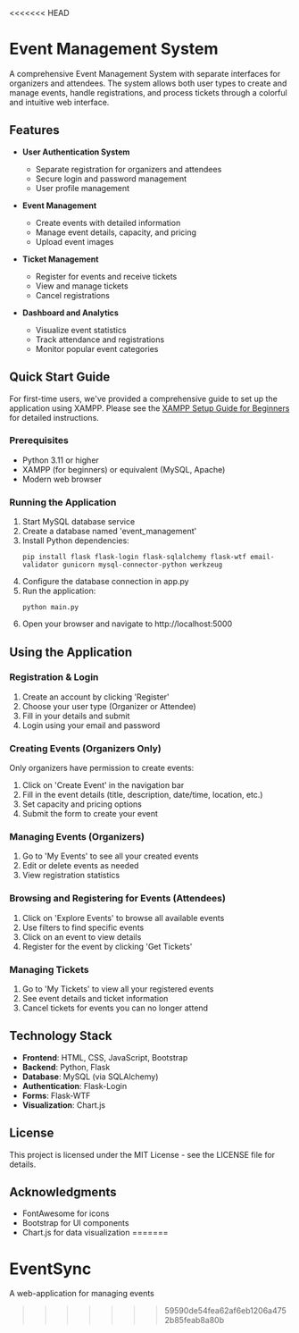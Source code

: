 <<<<<<< HEAD
# Event Management System

A comprehensive Event Management System with separate interfaces for organizers and attendees. The system allows both user types to create and manage events, handle registrations, and process tickets through a colorful and intuitive web interface.

## Features

- **User Authentication System**
  - Separate registration for organizers and attendees
  - Secure login and password management
  - User profile management

- **Event Management**
  - Create events with detailed information
  - Manage event details, capacity, and pricing
  - Upload event images

- **Ticket Management**
  - Register for events and receive tickets
  - View and manage tickets
  - Cancel registrations

- **Dashboard and Analytics**
  - Visualize event statistics
  - Track attendance and registrations
  - Monitor popular event categories

## Quick Start Guide

For first-time users, we've provided a comprehensive guide to set up the application using XAMPP. Please see the [XAMPP Setup Guide for Beginners](XAMPP_SETUP_GUIDE.md) for detailed instructions.

### Prerequisites

- Python 3.11 or higher
- XAMPP (for beginners) or equivalent (MySQL, Apache)
- Modern web browser

### Running the Application

1. Start MySQL database service
2. Create a database named 'event_management'
3. Install Python dependencies:
   ```
   pip install flask flask-login flask-sqlalchemy flask-wtf email-validator gunicorn mysql-connector-python werkzeug
   ```
4. Configure the database connection in app.py
5. Run the application:
   ```
   python main.py
   ```
6. Open your browser and navigate to http://localhost:5000

## Using the Application

### Registration & Login

1. Create an account by clicking 'Register'
2. Choose your user type (Organizer or Attendee)
3. Fill in your details and submit
4. Login using your email and password

### Creating Events (Organizers Only)

Only organizers have permission to create events:

1. Click on 'Create Event' in the navigation bar
2. Fill in the event details (title, description, date/time, location, etc.)
3. Set capacity and pricing options
4. Submit the form to create your event

### Managing Events (Organizers)

1. Go to 'My Events' to see all your created events
2. Edit or delete events as needed
3. View registration statistics

### Browsing and Registering for Events (Attendees)

1. Click on 'Explore Events' to browse all available events
2. Use filters to find specific events
3. Click on an event to view details
4. Register for the event by clicking 'Get Tickets'

### Managing Tickets

1. Go to 'My Tickets' to view all your registered events
2. See event details and ticket information
3. Cancel tickets for events you can no longer attend

## Technology Stack

- **Frontend**: HTML, CSS, JavaScript, Bootstrap
- **Backend**: Python, Flask
- **Database**: MySQL (via SQLAlchemy)
- **Authentication**: Flask-Login
- **Forms**: Flask-WTF
- **Visualization**: Chart.js

## License

This project is licensed under the MIT License - see the LICENSE file for details.

## Acknowledgments

- FontAwesome for icons
- Bootstrap for UI components
- Chart.js for data visualization
=======
# EventSync
A web-application for managing events
>>>>>>> 59590de54fea62af6eb1206a4752b85feab8a80b
